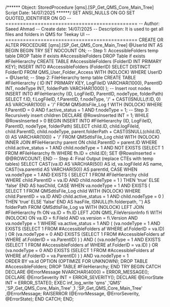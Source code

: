 /****** Object:  StoredProcedure [qms].[SP_Get_QMS_Core_Main_Tree]  Script Date: 14/07/2025 ******/
SET ANSI_NULLS ON
GO
SET QUOTED_IDENTIFIER ON
GO
-- =============================================
-- Author:		Saeed Ahmad
-- Create date: 14/07/2025
-- Description:	It is used to get all files and folders in QMS for Teekay UI
-- =============================================
CREATE OR ALTER PROCEDURE [qms].[SP_Get_QMS_Core_Main_Tree] 
@UserId INT
AS
BEGIN
	BEGIN TRY
		SET NOCOUNT ON;
		-- Step 1: AccessibleFolders temp table
		DROP Table if exists #AccessibleFolders
		DROP Table if exists #FileHierarchy 
		CREATE TABLE #AccessibleFolders (FolderID INT PRIMARY KEY);
		INSERT INTO #AccessibleFolders (FolderID)
		SELECT DISTINCT FolderID
		FROM QMS_User_Folder_Access WITH (NOLOCK)
		WHERE UserID = @UserId;
		-- Step 2: FileHierarchy temp table
		CREATE TABLE #FileHierarchy (
			ID INT PRIMARY KEY,
			LogFileID VARCHAR(1000),
			ParentID INT,
			nodeType INT,
			folderPath VARCHAR(1000)
		);
		-- Insert root nodes
		INSERT INTO #FileHierarchy (ID, LogFileID, ParentID, nodeType, folderPath)
		SELECT f.ID,
			f.LogFileID,
			f.ParentID,
			f.nodeType,
			'/' + CAST(ISNULL(f.ID, 0) AS VARCHAR(100)) + '/'
		FROM QMSdtlsFile_Log f WITH (NOLOCK)
		WHERE f.ParentID = 0
			AND f.active_status = 1
			AND f.nodeType = 1;
		-- Step 3: Recursively insert children
		DECLARE @RowsInserted INT = 1;
		WHILE @RowsInserted > 0
		BEGIN
			INSERT INTO #FileHierarchy (ID, LogFileID, ParentID, nodeType, folderPath)
			SELECT child.ID,
				child.logFileId,
				child.ParentID,
				child.nodeType,
				parent.folderPath + CAST(ISNULL(child.ID, 0) AS VARCHAR(100)) + '/'
			FROM QMSdtlsFile_Log child WITH (NOLOCK)
			INNER JOIN #FileHierarchy parent ON child.ParentID = parent.ID
			WHERE child.active_status = 1
				AND child.nodeType = 1
				AND NOT EXISTS (SELECT 1 FROM #FileHierarchy fh WHERE fh.ID = child.ID);
			SET @RowsInserted = @@ROWCOUNT;
		END
		-- Step 4: Final Output (replace CTEs with temp tables)
		SELECT 
			CAST(va.ID AS VARCHAR(50)) AS id,
			va.logFileId AS name,
			CAST(va.parentid AS VARCHAR(50)) AS parentId,
			CASE 
				WHEN va.nodeType = 1
					AND EXISTS (
						SELECT 1
						FROM #FileHierarchy child
						WHERE child.ParentID = va.ID
							AND child.nodeType = 1
					)
					THEN 'true'
				ELSE 'false'
				END AS hasChild,
			CASE 
				WHEN va.nodeType = 1
					AND EXISTS (
						SELECT 1
						FROM QMSdtlsFile_Log child WITH (NOLOCK)
						WHERE child.ParentID = va.ID
							AND child.active_status = 1
							AND child.nodeType = 0
					)
					THEN 'true'
				ELSE 'false'
				END AS hasFile,
			ISNULL(fh.folderpath, '') AS folderPath
		FROM QMSdtlsFile_Log va WITH (NOLOCK)
		LEFT JOIN #FileHierarchy fh ON va.ID = fh.ID
		LEFT JOIN QMS_FileVersionInfo fi WITH (NOLOCK) ON va.ID = fi.FileId
			AND va.version = fi.Version
			AND va.nodeType = 1
		WHERE va.active_status = 1
			AND (
				(va.nodeType = 1
					AND EXISTS (SELECT 1 FROM #AccessibleFolders af
						WHERE af.FolderID = va.ID)
					) OR (va.nodeType = 0
					AND EXISTS (SELECT 1 FROM #AccessibleFolders af
						WHERE af.FolderID = va.ParentID)
					)
				)
			AND (
				(va.nodeType = 1
					AND EXISTS (SELECT 1 FROM #AccessibleFolders af
						WHERE af.FolderID = va.ID)
					) OR (va.nodeType = 0
					AND EXISTS (SELECT 1 FROM #AccessibleFolders af
						WHERE af.FolderID = va.ParentID)
					)
				)
			AND va.nodeType = 1			
		ORDER BY va.id
		OPTION (OPTIMIZE FOR UNKNOWN);
		DROP TABLE #AccessibleFolders;
		DROP TABLE #FileHierarchy;
	END TRY
	BEGIN CATCH
		DECLARE @ErrorMessage NVARCHAR(4000) = ERROR_MESSAGE();
		DECLARE @ErrorSeverity INT = ERROR_SEVERITY();
		DECLARE @ErrorState INT = ERROR_STATE();
		EXEC inf_log_write 'qms'
			,'QMS'
			,'SP_Get_QMS_Core_Main_Tree'
			,1
			,'SP_Get_QMS_Core_Main_Tree'
			,@ErrorMessage;
		RAISERROR (@ErrorMessage, @ErrorSeverity, @ErrorState);
	END CATCH;
END;
